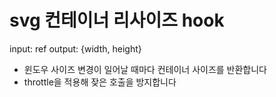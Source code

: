 # svg 컨테이너 리사이즈 hook

input: ref
output: {width, height}

- 윈도우 사이즈 변경이 일어날 때마다 컨테이너 사이즈를 반환합니다
- throttle을 적용해 잦은 호출을 방지합니다

